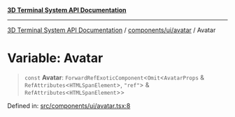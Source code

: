 [**3D Terminal System API Documentation**](../../../../README.md)

***

[3D Terminal System API Documentation](../../../../README.md) / [components/ui/avatar](../README.md) / Avatar

# Variable: Avatar

> `const` **Avatar**: `ForwardRefExoticComponent`\<`Omit`\<`AvatarProps` & `RefAttributes`\<`HTMLSpanElement`\>, `"ref"`\> & `RefAttributes`\<`HTMLSpanElement`\>\>

Defined in: [src/components/ui/avatar.tsx:8](https://github.com/Dicommunitas/ThreeJS_Terminal_3D/blob/31531b560b5bf5acf587cf3f1c2c703355c09988/src/components/ui/avatar.tsx#L8)
